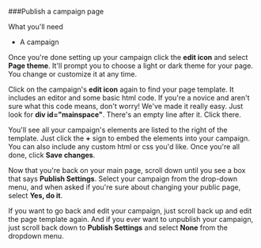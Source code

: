 
###Publish a campaign page

What you'll need
- A campaign  

Once you're done setting up your campaign click the **edit icon**  <i class="icon icon-pencil"></i> and select **Page theme**. It'll prompt you to choose a light or dark theme for your page. You change or customize it at any time. 

 Click on the campaign's **edit icon** again to find your page template. It includes an editor and some basic html code. If you're a novice and aren't sure what this code means, don't worry! We've made it really easy. Just look for **div id="mainspace"**. There's an empty line after it. Click there.

You'll see all your campaign's elements are listed to the right of the template. Just click the **+** sign to embed the elements into your campaign. You can also include any custom html or css you'd like. Once you're all done, click **Save changes**.

Now that you're back on your main page, scroll down until you see a box that says **Publish Settings**. Select your campaign from the drop-down menu, and when asked if you're sure about changing your public page, select **Yes, do it**.

If you want to go back and edit your campaign, just scroll back up and edit the page template again. And if you ever want to unpublish your campaign, just scroll back down to **Publish Settings** and select **None** from the dropdown menu.

